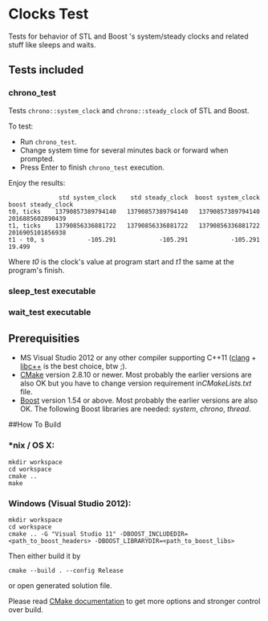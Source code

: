 # Clocks Test

Tests for behavior of STL and Boost <chrono>'s system/steady clocks and related stuff like sleeps and waits.

## Tests included

### chrono_test

Tests `chrono::system_clock` and `chrono::steady_clock` of STL and Boost.

To test:
* Run `chrono_test`.
* Change system time for several minutes back or forward when prompted.
* Press Enter to finish `chrono_test` execution.

Enjoy the results:

                  std system_clock    std steady_clock  boost system_clock  boost steady_clock
    t0, ticks    13790857389794140   13790857389794140   13790857389794140    2016885602890439
    t1, ticks    13790856336881722   13790856336881722   13790856336881722    2016905101856938
    t1 - t0, s            -105.291            -105.291            -105.291              19.499

Where *t0* is the clock's value at program start and *t1* the same at the program's finish.


### sleep_test executable

### wait_test executable


## Prerequisities

* MS Visual Studio 2012 or any other compiler supporting C++11 ([clang](http://clang.llvm.org/) + [libc++](http://libcxx.llvm.org/) is the best choice, btw ;).
* [CMake](http://www.cmake.org/) version 2.8.10 or newer. Most probably the earlier versions are also OK but you have to change version requirement in*CMakeLists.txt* file.
* [Boost](http://www.boost.org) version 1.54 or above. Most probably the earlier versions are also OK. The following Boost libraries are needed: *system*, *chrono*, *thread*.


##How To Build

### *nix / OS X:

    mkdir workspace
    cd workspace
    cmake ..
    make

### Windows (Visual Studio 2012):

    mkdir workspace
    cd workspace
    cmake .. -G "Visual Studio 11" -DBOOST_INCLUDEDIR=<path_to_boost_headers> -DBOOST_LIBRARYDIR=<path_to_boost_libs>

Then either build it by

    cmake --build . --config Release

or open generated solution file.

Please read [CMake documentation](http://www.cmake.org/cmake/help/documentation.html) to get more options and stronger control over build.
